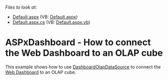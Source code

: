 <!-- default file list -->
*Files to look at*:

* [Default.aspx](./CS/WebDesignerOlapDataSource/Default.aspx) (VB: [Default.aspx](./VB/WebDesignerOlapDataSource/Default.aspx))
* [Default.aspx.cs](./CS/WebDesignerOlapDataSource/Default.aspx.cs) (VB: [Default.aspx.vb](./VB/WebDesignerOlapDataSource/Default.aspx.vb))
<!-- default file list end -->
# ASPxDashboard - How to connect the Web Dashboard to an OLAP cube


This example shows how to use <a href="https://documentation.devexpress.com/#Dashboard/clsDevExpressDashboardCommonDashboardOlapDataSourcetopic">DashboardOlapDataSource</a> to connect the <a href="https://documentation.devexpress.com/#Dashboard/CustomDocument115955">Web Dashboard</a> to an OLAP cube.

<br/>


